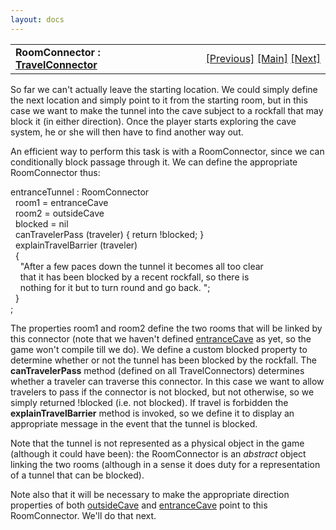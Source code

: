 ```yaml
---
layout: docs
---
```

<table width="100%" data-border="0" data-cellspacing="0"
data-cellpadding="3" data-bgcolor="#C0C0C0">
<colgroup>
<col style="width: 50%" />
<col style="width: 50%" />
</colgroup>
<tbody>
<tr>
<td style="text-align: left;"><strong>RoomConnector : <a
href="travelconnector.html">TravelConnector</a><br />
</strong></td>
<td style="text-align: right;"><a
href="deadendconnector.html">[Previous]</a> <a
href="generalintroduction.html">[Main]</a> <a
href="asexit.html">[Next]</a></td>
</tr>
</tbody>
</table>

  
So far we can't actually leave the starting location. We could simply
define the next location and simply point to it from the starting room,
but in this case we want to make the tunnel into the cave subject to a
rockfall that may block it (in either direction). Once the player starts
exploring the cave system, he or she will then have to find another way
out.  
  
An efficient way to perform this task is with a RoomConnector, since we
can conditionally block passage through it. We can define the
appropriate RoomConnector thus:  
  
entranceTunnel : RoomConnector  
  room1 = entranceCave  
  room2 = outsideCave  
  blocked = nil  
  canTravelerPass (traveler) { return !blocked; }  
  explainTravelBarrier (traveler)  
  {      
    "After a few paces down the tunnel it becomes all too clear  
    that it has been blocked by a recent rockfall, so there is  
    nothing for it but to turn round and go back. ";  
  }  
;  
  
The properties room1 and room2 define the two rooms that will be linked
by this connector (note that we haven't defined [entranceCave](room.html)
as yet, so the game won't compile till we do). We define a custom
blocked property to determine whether or not the tunnel has been blocked
by the rockfall. The **canTravelerPass** method (defined on all
TravelConnectors) determines whether a traveler can traverse this
connector. In this case we want to allow travelers to pass if the
connector is not blocked, but not otherwise, so we simply returned
!blocked (i.e. not blocked). If travel is forbidden the
**explainTravelBarrier** method is invoked, so we define it to display
an appropriate message in the event that the tunnel is blocked.  
  
Note that the tunnel is not represented as a physical object in the game
(although it could have been): the RoomConnector is an *abstract* object
linking the two rooms (although in a sense it does duty for a
representation of a tunnel that can be blocked).  
  
Note also that it will be necessary to make the appropriate direction
properties of both [outsideCave](roomconnector.html) and
[entranceCave](room.html) point to this RoomConnector. We'll do that
next.  
